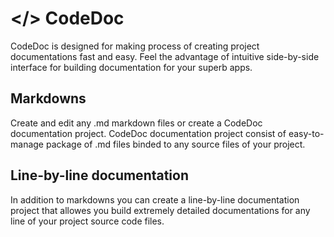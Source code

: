 # </> CodeDoc
CodeDoc is designed for making process of creating project documentations fast and easy.
Feel the advantage of intuitive side-by-side interface for building documentation for your superb apps.

## Markdowns
Create and edit any .md markdown files or create a CodeDoc documentation project.
CodeDoc documentation project consist of easy-to-manage package of .md files binded to any source files of your project.

## Line-by-line documentation
In addition to markdowns you can create a line-by-line documentation project that allowes you build extremely detailed
documentations for any line of your project source code files.
